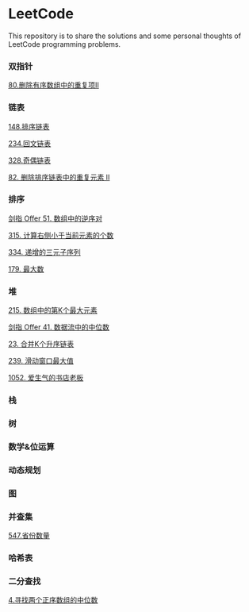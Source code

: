 # LeetCode
This repository is to share the solutions and some personal thoughts of LeetCode programming problems.

### 双指针
<a href="/80.删除有序数组中的重复项 II.md">80.删除有序数组中的重复项II</a>
### 链表
<a href="/148.排序链表.md">148.排序链表</a>

<a href="/234.回文链表.md">234.回文链表</a>

<a href="/328.奇偶链表.md">328.奇偶链表</a>

<a href="/82. 删除排序链表中的重复元素 II.md">82. 删除排序链表中的重复元素 II</a>

### 排序
<a href="/剑指 Offer 51. 数组中的逆序对.md">剑指 Offer 51. 数组中的逆序对</a>

<a href="/315. 计算右侧小于当前元素的个数.md">315. 计算右侧小于当前元素的个数</a>

<a href="/334. 递增的三元子序列.md">334. 递增的三元子序列</a>

<a href="/179. 最大数.md">179. 最大数</a>

### 堆
<a href="/215. 数组中的第K个最大元素.md">215. 数组中的第K个最大元素</a>

<a href="/剑指 Offer 41. 数据流中的中位数.md">剑指 Offer 41. 数据流中的中位数</a>

<a href="/23. 合并K个升序链表.md">23. 合并K个升序链表</a>

<a href="/239. 滑动窗口最大值.md">239. 滑动窗口最大值</a>

<a href="/1052. 爱生气的书店老板.md">1052. 爱生气的书店老板</a>
### 栈


### 树


### 数学&位运算


### 动态规划


### 图


### 并查集
<a href="/547.省份数量.md">547.省份数量</a>

### 哈希表


### 二分查找
<a href="/4.寻找两个正序数组的中位数.md">4.寻找两个正序数组的中位数</a>
